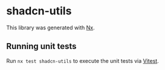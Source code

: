 # shadcn-utils

This library was generated with [Nx](https://nx.dev).

## Running unit tests

Run `nx test shadcn-utils` to execute the unit tests via [Vitest](https://vitest.dev/).
